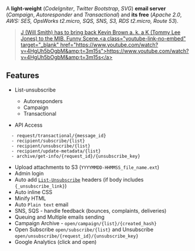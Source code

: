 A **light-weight** (*CodeIgniter*, *Twitter Bootstrap*, *SVG*) **email server** (*Campaign*, *Autoresponder* and *Transactional*) and **its free** (*Apache 2.0*, *AWS: SES, OpsWorks t2.micro, SQS, SNS, S3, RDS t2.micro, Route 53*).  

<blockquote class="imgur-embed-pub" lang="en" data-id="Fi5YIvH"><a href="//imgur.com/Fi5YIvH">J (Will Smith) has to bring back Kevin Brown a. k. a K (Tommy Lee Jones) to the MIB. Funny Scene.&lt;a class=&quot;youtube-link-no-embed&quot; target=&quot;_blank&quot; href=&quot;https://www.youtube.com/watch?v=4HgUh5bOgbM&amp;amp;t=3m15s&quot;&gt;https://www.youtube.com/watch?v=4HgUh5bOgbM&amp;amp;t=3m15s&lt;/a&gt;</a></blockquote>
<script async src="//s.imgur.com/min/embed.js" charset="utf-8"></script>

## Features

- List-unsubscribe
  - Autoresponders
  - Campaign
  - Transactional

- API Access

```
  - request/transactional/{message_id}
  - recipient/subscribe/{list}
  - recipient/unsubscribe/{list}
  - recipient/update-metadata/{list}
  - archive/get-info/{request_id}/{unsubscribe_key}
```

- Upload attachments to S3 (`YYYYMMDD-HHMMSS_file_name.ext`)
- Admin login
- Auto add [`List-Unsubscribe`](http://www.list-unsubscribe.com/) headers (if body includes `{_unsubscribe_link}`)
- Auto inline CSS
- Minify HTML
- Auto `Plain text` email
- SNS, SQS - handle feedback (bounces, complaints, deliveries)
- Queuing and Multiple emails sending
- Campaign Archive - `open/campaign/{list}/{created_hash}`
- Open Subscribe `open/subscribe/{list}` and Unsubscribe `open/unsubscribe/{request_id}/{unsubscribe_key}`
- Google Analytics (click and open)
